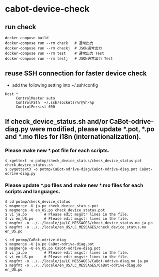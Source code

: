 # cabot-device-check

## run check
```
docker-compose build
docker-compose run --rm check   # 通常出力
docker-compose run --rm checkj  # JSON通常出力
docker-compose run --rm test    # 通常出力 Test
docker-compose run --rm testj   # JSON通常出力 Test
```


## reuse SSH connection for faster device check
- add the following setting into ~/.ssh/config
```
Host *
     ControlMaster auto
     ControlPath  ~/.ssh/sockets/%r@%h-%p
     ControlPersist 600
```

## If check_device_status.sh and/or CaBot-odrive-diag.py were modified, please update *.pot, *.po and *.mo files for i18n (internationalization).

### Please make new *.pot file for each scripts.
```
$ xgettext -o potmp/check_device_status/check_device_status.pot check_device_status.sh
$ pygettext3 -o potmp/CaBot-odrive-diag/CaBot-odrive-diag.pot CaBot-odrive-diag.py
```

### Please update *.po files and make new *.mo files for each scripts and languages.
```
$ cd potmp/check_device_status
$ msgmerge -U ja.po check_device_status.pot
$ msgmerge -U en_US.po check_device_status.pot
$ vi ja.po        # Please edit msgstr lines in the file.
$ vi en_US.po     # Please edit msgstr lines in the file.
$ msgfmt -o ../../locale/ja/LC_MESSAGES/check_device_status.mo ja.po
$ msgfmt -o ../../locale/en_US/LC_MESSAGES/check_device_status.mo en_US.po

$ cd potmp/CaBot-odrive-diag
$ msgmerge -U ja.po CaBot-odrive-diag.pot
$ msgmerge -U en_US.po CaBot-odrive-diag.pot
$ vi ja.po        # Please edit msgstr lines in the file.
$ vi en_US.po     # Please edit msgstr lines in the file.
$ msgfmt -o ../../locale/ja/LC_MESSAGES/CaBot-odrive-diag.mo ja.po
$ msgfmt -o ../../locale/en_US/LC_MESSAGES/CaBot-odrive-diag.mo en_US.po
```
